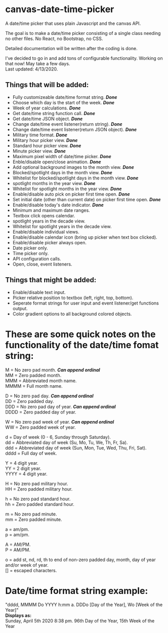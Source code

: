 # canvas-date-time-picker
A date/time picker that uses plain Javascript and the canvas API.

The goal is to make a date/time picker consisting of a single class needing no other files.
No React, no Bootstrap, no CSS.

Detailed documentation will be written after the coding is done.

I've decided to go in and add tons of configurable functionality. Working on that now! May take a few days.  
Last updated: 4/13/2020.

## __Things that will be added:__
- Fully customizeable date/time format string. ***Done***
- Choose which day is the start of the week. ***Done***
- Week of year calculations. ***Done***
- Get date/time string function call. ***Done***
- Get date/time JSON object. ***Done***
- Change date/time event listener(return string). ***Done***
- Change date/time event listener(return JSON object). ***Done***
- Military time format. ***Done***
- Military hour picker view. ***Done***
- Standard hour picker view. ***Done***
- Minute picker view. ***Done***
- Maximum pixel width of date/time picker. ***Done***
- Enble/disable open/close animation. ***Done***
- Add optional background images to the month view. ***Done***
- Blocked/spotlight days in the month view. ***Done***
- Whitelist for blocked/spotlight days in the month view. ***Done***
- spotlight months in the year view. ***Done***
- Whitelist for spotlight months in the year view. ***Done***
- Enable/disable auto pick on picker first time open. ***Done***
- Set initial date (other than current date) on picker first time open. ***Done***
- Enable/disable today's date indicator. ***Done***
- Minimum and maximum date ranges.
- Textbox click opens calendar.
- spotlight years in the decade view.
- Whitelist for spotlight years in the decade view.
- Enable/disable individual views.
- Enable/disable calendar icon (bring up picker when text box clicked).
- Enable/disable picker always open.
- Date picker only.
- Time picker only.
- API configuration calls.
- Open, close, event listeners.

## __Things that might be added:__
- Enable/disable text input.
- Picker relative position to textbox (left, right, top, bottom).
- Seperate format strings for user input and event listener/get functions output.
- Color gradient options to all background colored objects.

# __These are some quick notes on the functionality of the date/time fomat string:__  
M    = No zero pad month.       ***Can append ordinal***  
MM   = Zero padded month.  
MMM  = Abbreviated month name.  
MMMM = Full month name.  

D    = No zero pad day.         ***Can append ordinal***  
DD   = Zero padded day.  
DDD  = No zero pad day of year. ***Can append ordinal***  
DDDD = Zero padded day of year.  

W    = No zero pad week of year. ***Can append ordinal***  
WW   = Zero padded week of year.  

d    = Day of week (0 - 6, Sunday through Saturday).  
dd   = Abbreviated day of week (Su, Mo, Tu, We, Th, Fr, Sa).  
ddd  = Abbreviated day of week (Sun, Mon, Tue, Wed, Thu, Fri, Sat).  
dddd = Full day of week.  

Y    = 4 digit year.  
YY   = 2 digit year.  
YYYY = 4 digit year.  

H    = No zero pad military hour.  
HH   = Zero padded military hour.  

h    = No zero pad standard hour.  
hh   = Zero padded standard hour.  

m    = No zero pad minute.  
mm   = Zero padded minute.   

a    = am/pm.  
p    = am/pm.  

A    = AM/PM.  
P    = AM/PM.  

o    = add st, nd, rd, th to end of non-zero padded day, month, day of year and/or week of year.  
[]   = escaped characters.

# __Date/time format string example:__  
"dddd, MMMM Do YYYY h:mm a. DDDo [Day of the Year], Wo [Week of the Year]"  
__Displays as:__  
Sunday, April 5th 2020 8:38 pm. 96th Day of the Year, 15th Week of the Year